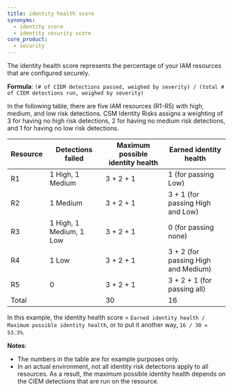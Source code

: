 ```yaml
---
title: identity health score
synonyms:
  - identity score
  - identity security score
core_product:
  - security
---
```


The identity health score represents the percentage of your IAM resources that are configured securely.

**Formula**: `(# of CIEM detections passed, weighed by severity) / (total # of CIEM detections run, weighed by severity)`

In the following table, there are five IAM resources (R1-R5) with high, medium, and low risk detections. CSM Identity Risks assigns a weighting of 3 for having no high risk detections, 2 for having no medium risk detections, and 1 for having no low risk detections.

| Resource | Detections failed       | Maximum possible identity health | Earned identity health              |
|----------|-------------------------|----------------------------------|-------------------------------------|
| R1       | 1 High, 1 Medium        | 3 + 2 + 1                        | 1 (for passing Low)                 |
| R2       | 1 Medium                | 3 + 2 + 1                        | 3 + 1 (for passing High and Low)    |
| R3       | 1 High, 1 Medium, 1 Low | 3 + 2 + 1                        | 0 (for passing none)                |
| R4       | 1 Low                   | 3 + 2 + 1                        | 3 + 2 (for passing High and Medium) |
| R5       | 0                       | 3 + 2 + 1                        | 3 + 2 + 1 (for passing all)         |
| Total    |                         | 30                               | 16                                  |

In this example, the identity health score = `Earned identity health / Maximum possible identity health`, or to put it another way, `16 / 30 = 53.3%`.

**Notes**: 

- The numbers in the table are for example purposes only.
- In an actual environment, not all identity risk detections apply to all resources. As a result, the maximum possible identity health depends on the CIEM detections that are run on the resource.